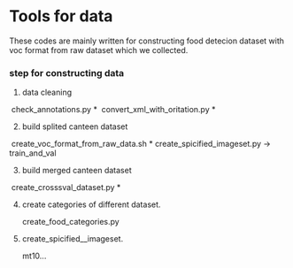 # Tools for data
These codes are mainly written for constructing food detecion dataset with voc format from raw dataset which we collected. 

### step for constructing data
1. data cleaning

   check_annotations.py *
   convert_xml_with_oritation.py *

2. build splited canteen dataset

   create_voc_format_from_raw_data.sh *
   create_spicified_imageset.py -> train_and_val

3. build merged canteen dataset

   create_crosssval_dataset.py *

4. create categories of different dataset.

   create_food_categories.py

5. create_spicified__imageset.

    mt10...


